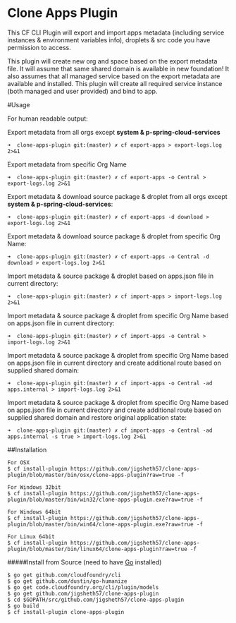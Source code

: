 # Clone Apps Plugin
This CF CLI Plugin will export and import apps metadata (including service instances & environment variables info), droplets & src code you have permission to access.

This plugin will create new org and space based on the export metadata file. It will assume that same shared domain is available in new foundation! It also assumes that all managed service based on the export metadata are available and installed. This plugin will create all required service instance (both managed and user provided) and bind to app.

#Usage

For human readable output:

Export metadata from all orgs except **system & p-spring-cloud-services**
```
➜  clone-apps-plugin git:(master) ✗ cf export-apps > export-logs.log 2>&1
```

Export metadata from specific Org Name
```
➜  clone-apps-plugin git:(master) ✗ cf export-apps -o Central > export-logs.log 2>&1
```

Export metadata & download source package & droplet from all orgs except **system & p-spring-cloud-services**:
```
➜  clone-apps-plugin git:(master) ✗ cf export-apps -d download > export-logs.log 2>&1
```

Export metadata & download source package & droplet from specific Org Name:
```
➜  clone-apps-plugin git:(master) ✗ cf export-apps -o Central -d download > export-logs.log 2>&1
```

Import metadata & source package & droplet based on apps.json file in current directory:
```
➜  clone-apps-plugin git:(master) ✗ cf import-apps > import-logs.log 2>&1
```

Import metadata & source package & droplet from specific Org Name based on apps.json file in current directory:
```
➜  clone-apps-plugin git:(master) ✗ cf import-apps -o Central > import-logs.log 2>&1
```

Import metadata & source package & droplet from specific Org Name based on apps.json file in current directory and create additional route based on supplied shared domain:
```
➜  clone-apps-plugin git:(master) ✗ cf import-apps -o Central -ad apps.internal > import-logs.log 2>&1
```

Import metadata & source package & droplet from specific Org Name based on apps.json file in current directory and create additional route based on supplied shared domain and restore original application state:
```
➜  clone-apps-plugin git:(master) ✗ cf import-apps -o Central -ad apps.internal -s true > import-logs.log 2>&1
```

##Installation
```
For OSX
$ cf install-plugin https://github.com/jigsheth57/clone-apps-plugin/blob/master/bin/osx/clone-apps-plugin?raw=true -f

For Windows 32bit
$ cf install-plugin https://github.com/jigsheth57/clone-apps-plugin/blob/master/bin/win32/clone-apps-plugin.exe?raw=true -f

For Windows 64bit
$ cf install-plugin https://github.com/jigsheth57/clone-apps-plugin/blob/master/bin/win64/clone-apps-plugin.exe?raw=true -f

For Linux 64bit
$ cf install-plugin https://github.com/jigsheth57/clone-apps-plugin/blob/master/bin/linux64/clone-apps-plugin?raw=true -f

```
#####Install from Source (need to have [Go](http://golang.org/dl/) installed)
  ```
  $ go get github.com/cloudfoundry/cli
  $ go get github.com/dustin/go-humanize
  $ go get code.cloudfoundry.org/cli/plugin/models
  $ go get github.com/jigsheth57/clone-apps-plugin
  $ cd $GOPATH/src/github.com/jigsheth57/clone-apps-plugin
  $ go build
  $ cf install-plugin clone-apps-plugin
  ```
